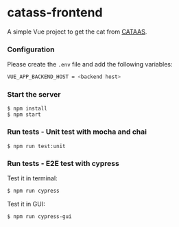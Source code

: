 # catass-frontend

A simple Vue project to get the cat from [CATAAS](https://cataas.com/#/).

### Configuration
Please create the `.env` file and add the following variables:
```sh
VUE_APP_BACKEND_HOST = <backend host>
```

### Start the server
    $ npm install
    $ npm start

### Run tests - Unit test with mocha and chai
    $ npm run test:unit

### Run tests - E2E test with cypress
Test it in terminal:
```sh
$ npm run cypress
```

Test it in GUI:
```sh
$ npm run cypress-gui
```